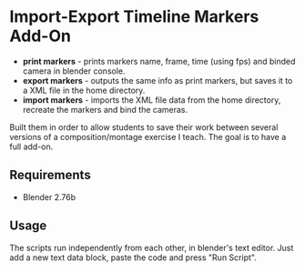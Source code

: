 # Import-Export Timeline Markers Add-On

* **print markers** - prints markers name, frame, time (using fps) and binded camera in blender console.
* **export markers** - outputs the same info as print markers, but saves it to a XML file in the home directory.
* **import markers** - imports the XML file data from the home directory, recreate the markers and bind the cameras. 

Built them in order to allow students to save their work between several versions of a composition/montage exercise I teach. The goal is to have a full add-on.

## Requirements

* Blender 2.76b

## Usage

The scripts run independently from each other, in blender's text editor. Just add a new text data block, paste the code and press "Run Script".